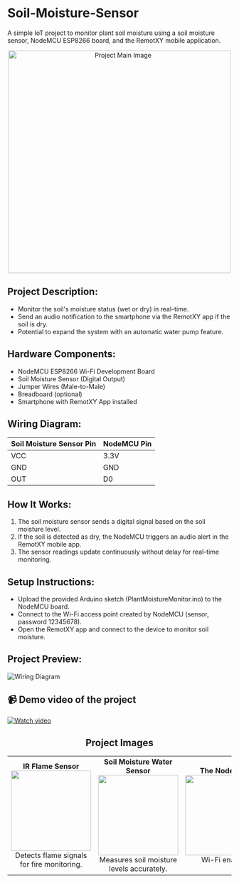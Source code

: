 # Soil-Moisture-Sensor

A simple IoT project to monitor plant soil moisture using a soil moisture sensor, NodeMCU ESP8266 board, and the RemotXY mobile application.

<p align="center">
  <img src="images/Soil Moisture Sensor.png" alt="Project Main Image" width="500"/>
</p>

## Project Description:
- Monitor the soil's moisture status (wet or dry) in real-time.
- Send an audio notification to the smartphone via the RemotXY app if the soil is dry.
- Potential to expand the system with an automatic water pump feature.

## Hardware Components:
- NodeMCU ESP8266 Wi-Fi Development Board
- Soil Moisture Sensor (Digital Output)
- Jumper Wires (Male-to-Male)
- Breadboard (optional)
- Smartphone with RemotXY App installed

## Wiring Diagram:

| Soil Moisture Sensor Pin | NodeMCU Pin |
|:--------------------------|:------------|
| VCC                       | 3.3V        |
| GND                       | GND         |
| OUT                       | D0          |

## How It Works:
1. The soil moisture sensor sends a digital signal based on the soil moisture level.
2. If the soil is detected as dry, the NodeMCU triggers an audio alert in the RemotXY mobile app.
3. The sensor readings update continuously without delay for real-time monitoring.

## Setup Instructions:
- Upload the provided Arduino sketch (PlantMoistureMonitor.ino) to the NodeMCU board.
- Connect to the Wi-Fi access point created by NodeMCU (sensor, password 12345678).
- Open the RemotXY app and connect to the device to monitor soil moisture.

## Project Preview:

![Wiring Diagram](images/wiring_diagram.png)

## 📹 Demo video of the project

[![Watch video](images/video_thumbnail.jpg)](https://drive.google.com/file/d/1ijkmhDAPcP4Rh8S_PL73jiuvb1Kh7tLm/view?usp=sharing)


<h2 align="center">Project Images</h2>

<table align="center">
  <tr>
    <td align="center">
      <strong>IR Flame Sensor</strong><br>
      <img src="images/IR Flame Sensor.png" width="180"><br>
      Detects flame signals for fire monitoring.
    </td>
    <td align="center">
      <strong>Soil Moisture Water Sensor</strong><br>
      <img src="images/Soil Moisture Water Sensor.png" width="180"><br>
      Measures soil moisture levels accurately.
    </td>
    <td align="center">
      <strong>The NodeMCU</strong><br>
      <img src="images/The NodeMCU.png" width="180"><br>
      Wi-Fi enabled


